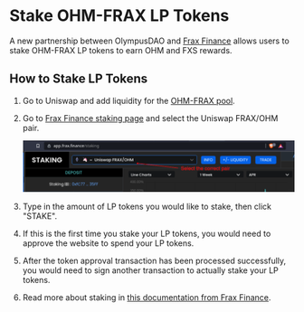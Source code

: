 # Stake OHM-FRAX LP Tokens

A new partnership between OlympusDAO and [Frax Finance](https://frax.finance/) allows users to stake OHM-FRAX LP tokens to earn OHM and FXS rewards.

## How to Stake LP Tokens

1. Go to Uniswap and add liquidity for the [OHM-FRAX pool](https://v2.info.uniswap.org/pair/0x2dce0dda1c2f98e0f171de8333c3c6fe1bbf4877).

2. Go to [Frax Finance staking page](https://app.frax.finance/staking) and select the Uniswap FRAX/OHM pair.

    ![Select the correct pair](../.gitbook/assets/frax-partnership/staking_lp/pair.png)

3. Type in the amount of LP tokens you would like to stake, then click "STAKE".

4. If this is the first time you stake your LP tokens, you would need to approve the website to spend your LP tokens.

5. After the token approval transaction has been processed successfully, you would need to sign another transaction to actually stake your LP tokens.

6. Read more about staking in [this documentation from Frax Finance](https://docs.frax.finance/v/en/staking).
